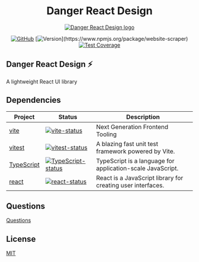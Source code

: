 
<h1 align="center">Danger React Design</h1>

<p align="center">
  <a href="#" target="_blank" rel="noopener noreferrer">
    <img src="https://s1.ax1x.com/2022/09/05/vTbUBT.md.png" alt="Danger React Design logo" />
  </a>
</p>



<div align="center">

[![GitHub](https://img.shields.io/github/license/chunge16/danger-react)](https://github.com/chunge16/danger-react/blob/master/LICENSE)
[![Version](https://img.shields.io/npm/v/danger-react?)](https://www.npmjs.org/package/website-scraper)
[![Test Coverage](https://codeclimate.com/github/website-scraper/node-website-scraper/badges/coverage.svg)](https://codeclimate.com/github/website-scraper/node-website-scraper/coverage)
</div>


## Danger React Design  ⚡
<p>A lightweight React UI library</p>

## Dependencies
| Project               | Status                                                       | Description                                             |
| --------------------- | ------------------------------------------------------------ | ------------------------------------------------------- |
| [vite]                | [![vite-status]][vite-package]                               | Next Generation Frontend Tooling                        |
| [vitest]              | [![vitest-status]][vitest-package]                           | A blazing fast unit test framework powered by Vite.     |                
| [TypeScript]          | [![TypeScript-status]][TypeScript-package]                   | TypeScript is a language for application-scale JavaScript.                                                       |
| [react]               | [![react-status]][react-package]                             | React is a JavaScript library for creating user interfaces. |

## Questions
[Questions](https://github.com/chunge16/danger-react/issues)


## License

[MIT](https://opensource.org/licenses/MIT)




[vite]: https://github.com/vitejs/vite
[vite-status]: https://img.shields.io/npm/v/vite
[vite-package]: https://npmjs.com/package/vite

[vitest]: https://github.com/vitest-dev/vitest
[vitest-status]: https://img.shields.io/npm/v/vitest
[vitest-package]: https://www.npmjs.com/package/vitest

[TypeScript]: https://github.com/microsoft/TypeScript
[TypeScript-status]: https://img.shields.io/npm/v/typescript
[TypeScript-package]: https://www.npmjs.com/package/typescript

[react]: https://github.com/facebook/react
[react-status]: https://img.shields.io/npm/v/react
[react-package]: https://www.npmjs.com/package/react




